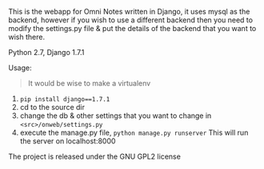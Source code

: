 This is the webapp for Omni Notes written in Django, it uses mysql as the backend, however if you wish to use a different backend then you need to modify the settings.py file & put the details of the backend that you want to wish there.

Python 2.7, Django 1.7.1

Usage:

>It would be wise to make a virtualenv

1. `pip install django==1.7.1`
2. cd to the source dir
3. change the db & other settings that you want to change in `<src>/onweb/settings.py`
4. execute the manage.py file, `python manage.py runserver` This will run the server on localhost:8000

The project is released under the GNU GPL2 license
